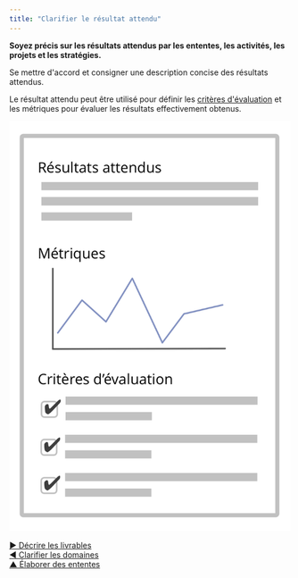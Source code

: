 ```yaml
---
title: "Clarifier le résultat attendu"
---
```



**Soyez précis sur les résultats attendus par les ententes, les activités, les projets et les stratégies.**

Se mettre d'accord et consigner une description concise des résultats attendus.

Le résultat attendu peut être utilisé pour définir les [critères d'évaluation](evaluation-criteria.html) et les métriques pour évaluer les résultats effectivement obtenus.

![Résultats attendus, et critères d'évaluation](img/templates/outcome-and-criteria.png)

[&#9654; Décrire les livrables](describe-deliverables.html)<br/>[&#9664; Clarifier les domaines](clarify-domains.html)<br/>[&#9650; Élaborer des ententes](defining-agreements.html)

